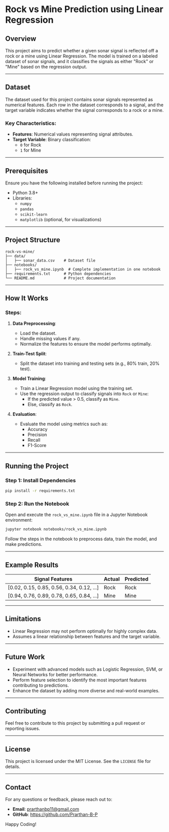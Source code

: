 # Rock vs Mine Prediction using Linear Regression

## Overview
This project aims to predict whether a given sonar signal is reflected off a rock or a mine using Linear Regression. The model is trained on a labeled dataset of sonar signals, and it classifies the signals as either "Rock" or "Mine" based on the regression output.

---

## Dataset
The dataset used for this project contains sonar signals represented as numerical features. Each row in the dataset corresponds to a signal, and the target variable indicates whether the signal corresponds to a rock or a mine. 

### Key Characteristics:
- **Features**: Numerical values representing signal attributes.
- **Target Variable**: Binary classification:
  - `0` for Rock
  - `1` for Mine

---

## Prerequisites
Ensure you have the following installed before running the project:
- Python 3.8+
- Libraries:
  - `numpy`
  - `pandas`
  - `scikit-learn`
  - `matplotlib` (optional, for visualizations)

---

## Project Structure
```
rock-vs-mine/
├── data/
│   ├── sonar_data.csv    # Dataset file
├── notebooks/
│   ├── rock_vs_mine.ipynb  # Complete implementation in one notebook
├── requirements.txt      # Python dependencies
└── README.md             # Project documentation
```

---

## How It Works
### Steps:
1. **Data Preprocessing**:
   - Load the dataset.
   - Handle missing values if any.
   - Normalize the features to ensure the model performs optimally.

2. **Train-Test Split**:
   - Split the dataset into training and testing sets (e.g., 80% train, 20% test).

3. **Model Training**:
   - Train a Linear Regression model using the training set.
   - Use the regression output to classify signals into `Rock` or `Mine`:
     - If the predicted value > 0.5, classify as `Mine`.
     - Else, classify as `Rock`.

4. **Evaluation**:
   - Evaluate the model using metrics such as:
     - Accuracy
     - Precision
     - Recall
     - F1-Score

---

## Running the Project

### Step 1: Install Dependencies
```bash
pip install -r requirements.txt
```

### Step 2: Run the Notebook
Open and execute the `rock_vs_mine.ipynb` file in a Jupyter Notebook environment:
```bash
jupyter notebook notebooks/rock_vs_mine.ipynb
```

Follow the steps in the notebook to preprocess data, train the model, and make predictions.

---

## Example Results
| Signal Features                           | Actual   | Predicted |
|-------------------------------------------|----------|-----------|
| [0.02, 0.15, 0.85, 0.56, 0.34, 0.12, ...] | Rock     | Rock      |
| [0.94, 0.76, 0.89, 0.78, 0.65, 0.84, ...] | Mine     | Mine      |

---

## Limitations
- Linear Regression may not perform optimally for highly complex data.
- Assumes a linear relationship between features and the target variable.

---

## Future Work
- Experiment with advanced models such as Logistic Regression, SVM, or Neural Networks for better performance.
- Perform feature selection to identify the most important features contributing to predictions.
- Enhance the dataset by adding more diverse and real-world examples.

---

## Contributing
Feel free to contribute to this project by submitting a pull request or reporting issues.

---

## License
This project is licensed under the MIT License. See the `LICENSE` file for details.

---

## Contact
For any questions or feedback, please reach out to:
- **Email**: prarthanbp11@gmail.com
- **GitHub**: https://github.com/Prarthan-B-P

Happy Coding!

